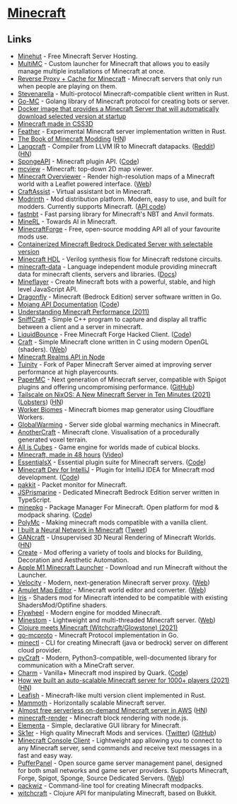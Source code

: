 # [Minecraft](https://www.minecraft.net/en-us/)

## Links

- [Minehut](https://minehut.com/) - Free Minecraft Server Hosting.
- [MultiMC](https://github.com/MultiMC/MultiMC5) - Custom launcher for Minecraft that allows you to easily manage multiple installations of Minecraft at once.
- [Reverse Proxy + Cache for Minecraft](https://github.com/benjojo/mcod) - Minecraft servers that only run when people are playing on them.
- [Stevenarella](https://github.com/iceiix/stevenarella) - Multi-protocol Minecraft-compatible client written in Rust.
- [Go-MC](https://github.com/Tnze/go-mc) - Golang library of Minecraft protocol for creating bots or server.
- [Docker image that provides a Minecraft Server that will automatically download selected version at startup](https://github.com/itzg/docker-minecraft-server)
- [Minecraft made in CSS3D](https://github.com/Calada2/Minecraft)
- [Feather](https://github.com/feather-rs/feather) - Experimental Minecraft server implementation written in Rust.
- [The Book of Minecraft Modding](https://thebookofmodding.ml/) ([HN](https://news.ycombinator.com/item?id=23723058))
- [Langcraft](https://github.com/SuperTails/langcraft) - Compiler from LLVM IR to Minecraft datapacks. ([Reddit](https://www.reddit.com/r/rust/comments/hx3we0/langcraft_the_llvm_target_for_minecraft_youve/)) ([HN](https://news.ycombinator.com/item?id=23955371))
- [SpongeAPI](https://www.spongepowered.org/) - Minecraft plugin API. ([Code](https://github.com/SpongePowered/SpongeAPI))
- [mcview](https://github.com/kbinani/mcview) - Minecraft: top-down 2D map viewer.
- [Minecraft Overviewer](https://github.com/overviewer/Minecraft-Overviewer) - Render high-resolution maps of a Minecraft world with a Leaflet powered interface. ([Web](https://overviewer.org/))
- [CraftAssist](https://github.com/facebookresearch/craftassist) - Virtual assistant bot in Minecraft.
- [Modrinth](https://modrinth.com/) - Mod distribution platform. Modern, easy to use, and built for modders. Currently supports Minecraft. ([API code](https://github.com/modrinth/labrinth))
- [fastnbt](https://github.com/owengage/fastnbt) - Fast parsing library for Minecraft's NBT and Anvil formats.
- [MineRL](https://minerl.io/) - Towards AI in Minecraft.
- [MinecraftForge](https://github.com/MinecraftForge/MinecraftForge) - Free, open-source modding API all of your favourite mods use.
- [Containerized Minecraft Bedrock Dedicated Server with selectable version](https://github.com/itzg/docker-minecraft-bedrock-server)
- [Minecraft HDL](https://github.com/itsFrank/MinecraftHDL) - Verilog synthesis flow for Minecraft redstone circuits.
- [minecraft-data](https://github.com/PrismarineJS/minecraft-data) - Language independent module providing minecraft data for minecraft clients, servers and libraries. ([Docs](https://minecraft-data.prismarine.js.org/))
- [Mineflayer](https://github.com/PrismarineJS/mineflayer) - Create Minecraft bots with a powerful, stable, and high level JavaScript API.
- [Dragonfly](https://github.com/df-mc/dragonfly) - Minecraft (Bedrock Edition) server software written in Go.
- [Mojang API Documentation](https://mojang-api-docs.netlify.app/) ([Code](https://github.com/88/mojang-api-docs))
- [Understanding Minecraft Performance (2011)](http://optifog.blogspot.com/2011/08/understanding-minecraft-performance.html)
- [SniffCraft](https://github.com/adepierre/SniffCraft) - Simple C++ program to capture and display all traffic between a client and a server in minecraft.
- [LiquidBounce](https://liquidbounce.net/) - Free Minecraft Forge Hacked Client. ([Code](https://github.com/CCBlueX/LiquidBounce))
- [Craft](https://github.com/fogleman/Craft) - Simple Minecraft clone written in C using modern OpenGL (shaders). ([Web](https://www.michaelfogleman.com/projects/craft/))
- [Minecraft Realms API in Node](https://github.com/revzim/mc-realms)
- [Tuinity](https://github.com/Spottedleaf/Tuinity) - Fork of Paper Minecraft Server aimed at improving server performance at high playercounts.
- [PaperMC](https://papermc.io/) - Next generation of Minecraft server, compatible with Spigot plugins and offering uncompromising performance. ([GitHub](https://github.com/PaperMC))
- [Tailscale on NixOS: A New Minecraft Server in Ten Minutes (2021)](https://tailscale.com/blog/nixos-minecraft/) ([Lobsters](https://lobste.rs/s/yppnts/tailscale_on_nixos_new_minecraft_server)) ([HN](https://news.ycombinator.com/item?id=25843609))
- [Worker Biomes](https://github.com/lspgn/worker-biomes) - Minecraft biomes map generator using Cloudflare Workers.
- [GlobalWarming](https://github.com/nsporillo/GlobalWarming) - Server side global warming mechanics in Minecraft.
- [AnotherCraft](https://github.com/CZDanol/AnotherCraft) - Minecraft clone. Visualisation of a procedurally generated voxel terrain.
- [All is Cubes](https://github.com/kpreid/all-is-cubes) - Game engine for worlds made of cubical blocks.
- [Minecraft, made in 48 hours](https://github.com/jdah/minecraft-weekend) ([Video](https://www.youtube.com/watch?v=4O0_-1NaWnY))
- [EssentialsX](https://essentialsx.net/) - Essential plugin suite for Minecraft servers. ([Code](https://github.com/EssentialsX/Essentials))
- [Minecraft Dev for IntelliJ](https://minecraftdev.org/) - Plugin for IntelliJ IDEA for Minecraft mod development. ([Code](https://github.com/minecraft-dev/MinecraftDev))
- [pakkit](https://github.com/Heath123/pakkit) - Packet monitor for Minecraft.
- [JSPrismarine](https://prismarine.dev/) - Dedicated Minecraft Bedrock Edition server written in TypeScript.
- [minepkg](https://preview.minepkg.io/) - Package Manager For Minecraft. Open platform for mod & modpack sharing. ([Code](https://github.com/minepkg/minepkg))
- [PolyMc](https://github.com/TheEpicBlock/PolyMc) - Making minecraft mods compatible with a vanilla client.
- [I built a Neural Network in Minecraft](https://www.youtube.com/watch?v=7OdhtAiPfWY) ([Tweet](https://twitter.com/ykilcher/status/1382328460308271104))
- [GANcraft](https://nvlabs.github.io/GANcraft/) - Unsupervised 3D Neural Rendering of Minecraft Worlds. ([HN](https://news.ycombinator.com/item?id=26833972))
- [Create](https://github.com/Creators-of-Create/Create) - Mod offering a variety of tools and blocks for Building, Decoration and Aesthetic Automation.
- [Apple M1 Minecraft Launcher](https://github.com/ezfe/minecraft-jar-command) - Download and run Minecraft without the Launcher.
- [Velocity](https://github.com/VelocityPowered/Velocity) - Modern, next-generation Minecraft server proxy. ([Web](https://velocitypowered.com/))
- [Amulet Map Editor](https://github.com/Amulet-Team/Amulet-Map-Editor) - Minecraft world editor and converter. ([Web](https://www.amuletmc.com/))
- [Iris](https://github.com/IrisShaders/Iris) - Shaders mod for Minecraft intended to be compatible with existing ShadersMod/Optifine shaders.
- [Flywheel](https://github.com/Jozufozu/Flywheel) - Modern engine for modded Minecraft.
- [Minestom](https://github.com/Minestom/Minestom) - Lightweight and multi-threaded Minecraft server. ([Web](https://www.minestom.net/))
- [Clojure meets Minecraft (Witchcraft/Glowstone) (2021)](https://www.youtube.com/watch?v=qgQwhc_DDSY)
- [go-mcproto](https://github.com/BRA1L0R/go-mcproto) - Minecraft Protocol implementation in Go.
- [minectl](https://github.com/dirien/minectl) - CLI for creating Minecraft (java or bedrock) server on different cloud provider.
- [pyCraft](https://github.com/ammaraskar/pyCraft) - Modern, Python3-compatible, well-documented library for communication with a MineCraft server.
- [Charm](https://svenhjol.github.io/Charm/) - Vanilla+ Minecraft mod inspired by Quark. ([Code](https://github.com/svenhjol/Charm))
- [How we built an auto-scalable Minecraft server for 1000+ players (2021)](https://www.worldql.com/posts/2021-08-worldql-scalable-minecraft/) ([HN](https://news.ycombinator.com/item?id=28401224))
- [Leafish](https://github.com/terrarier2111/Leafish) - Minecraft-like multi version client implemented in Rust.
- [Mammoth](https://github.com/WorldQL/mammoth) - Horizontally scalable Minecraft server.
- [Almost free serverless on-demand Minecraft server in AWS](https://github.com/doctorray117/minecraft-ondemand) ([HN](https://news.ycombinator.com/item?id=28454968))
- [minecraft-render](https://github.com/co3moz/minecraft-render) - Minecraft block rendering with node.js.
- [Elementa](https://github.com/Sk1erLLC/Elementa) - Simple, declarative GUI library for Minecraft.
- [Sk1er](https://sk1er.club/) - High quality Minecraft Mods and services. ([Twitter](https://twitter.com/Sk1erLLC)) ([GitHub](https://github.com/Sk1erLLC))
- [Minecraft Console Client](https://github.com/ORelio/Minecraft-Console-Client) - Lightweight app allowing you to connect to any Minecraft server, send commands and receive text messages in a fast and easy way.
- [PufferPanel](https://github.com/PufferPanel/PufferPanel) - Open source game server management panel, designed for both small networks and game server providers. Supports Minecraft, Forge, Spigot, Sponge, Source Dedicated Servers. ([Web](https://www.pufferpanel.com/))
- [packwiz](https://github.com/comp500/packwiz) - Command-line tool for creating Minecraft modpacks.
- [witchcraft](https://github.com/lambdaisland/witchcraft) - Clojure API for manipulating Minecraft, based on Bukkit.
